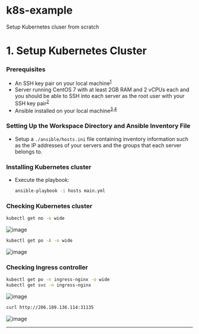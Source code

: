 # k8s-example
Setup Kubernetes cluser from scratch

# 1. Setup Kubernetes Cluster

### Prerequisites
* An SSH key pair on your local machine<sup>[1]</sup>
* Server running CentOS 7 with at least 2GB RAM and 2 vCPUs each and you should be able to SSH into each server as the root user with your SSH key pair<sup>[2]</sup>
* Ansible installed on your local machine<sup>[3],[4]</sup>

### Setting Up the Workspace Directory and Ansible Inventory File
* Setup a `./ansible/hosts.ini` file containing inventory information such as the IP addresses of your servers and the groups that each server belongs to.

### Installing Kubernetes cluster
* Execute the playbook:
    ```bash
    ansible-playbook -i hosts main.yml
    ```

### Checking Kubernetes cluster
```bash
kubectl get no -o wide
```
![image](https://user-images.githubusercontent.com/44951703/215072456-dc4178b1-f9c3-4664-941f-7b8f1464924d.png)
```bash
kubectl get po -A -o wide
```
![image](https://user-images.githubusercontent.com/44951703/215072746-b6281bbf-6e3c-4fc3-8960-865043d920a3.png)

### Checking Ingress controller
```bash
kubectl get po -n ingress-nginx -o wide
kubectl get svc -n ingress-nginx
```
![image](https://user-images.githubusercontent.com/44951703/215191109-eb30e9d5-4bbc-45ec-a843-e66016dcab54.png)
```bash
curl http://206.189.136.114:31135
```
![image](https://user-images.githubusercontent.com/44951703/215191488-eb95e515-5c8a-4098-a482-5860a88f46b0.png)





---
[1]: https://https://www.digitalocean.com/community/tutorials/ssh-essentials-working-with-ssh-servers-clients-and-keys#generating-and-working-with-ssh-keys
[2]: https://www.digitalocean.com/community/tutorials/how-to-set-up-ssh-keys-on-centos7
[3]: https://docs.ansible.com/ansible/latest/installation_guide/intro_installation.html#installing-the-control-machine
[4]: https://phoenixnap.com/kb/install-ansible-on-windows

